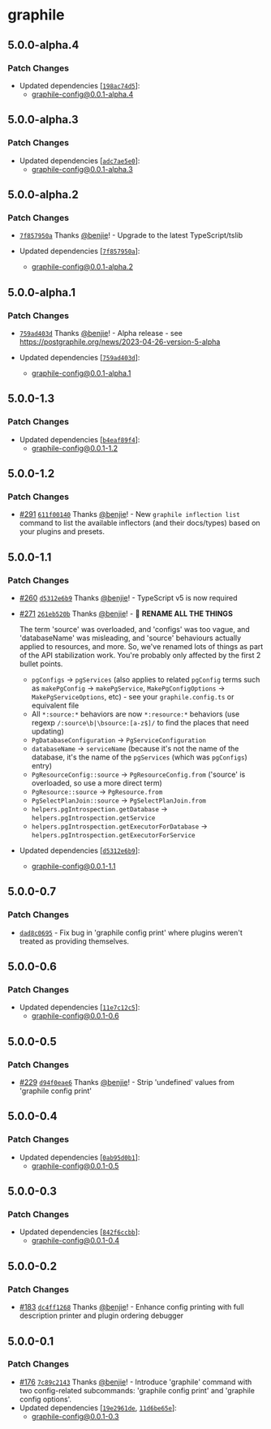 # graphile

## 5.0.0-alpha.4

### Patch Changes

- Updated dependencies
  [[`198ac74d5`](https://github.com/benjie/postgraphile-private/commit/198ac74d52fe1e47d602fe2b7c52f216d5216b25)]:
  - graphile-config@0.0.1-alpha.4

## 5.0.0-alpha.3

### Patch Changes

- Updated dependencies
  [[`adc7ae5e0`](https://github.com/benjie/postgraphile-private/commit/adc7ae5e002961c8b8286500527752f21139ab9e)]:
  - graphile-config@0.0.1-alpha.3

## 5.0.0-alpha.2

### Patch Changes

- [`7f857950a`](https://github.com/benjie/postgraphile-private/commit/7f857950a7e4ec763c936eb6bd1fb77824041d71)
  Thanks [@benjie](https://github.com/benjie)! - Upgrade to the latest
  TypeScript/tslib

- Updated dependencies
  [[`7f857950a`](https://github.com/benjie/postgraphile-private/commit/7f857950a7e4ec763c936eb6bd1fb77824041d71)]:
  - graphile-config@0.0.1-alpha.2

## 5.0.0-alpha.1

### Patch Changes

- [`759ad403d`](https://github.com/benjie/postgraphile-private/commit/759ad403d71363312c5225c165873ae84b8a098c)
  Thanks [@benjie](https://github.com/benjie)! - Alpha release - see
  https://postgraphile.org/news/2023-04-26-version-5-alpha

- Updated dependencies
  [[`759ad403d`](https://github.com/benjie/postgraphile-private/commit/759ad403d71363312c5225c165873ae84b8a098c)]:
  - graphile-config@0.0.1-alpha.1

## 5.0.0-1.3

### Patch Changes

- Updated dependencies
  [[`b4eaf89f4`](https://github.com/benjie/postgraphile-private/commit/b4eaf89f401ca207de08770361d07903f6bb9cb0)]:
  - graphile-config@0.0.1-1.2

## 5.0.0-1.2

### Patch Changes

- [#291](https://github.com/benjie/postgraphile-private/pull/291)
  [`611f00140`](https://github.com/benjie/postgraphile-private/commit/611f00140d7f5b0620e274fc21869ec82055e080)
  Thanks [@benjie](https://github.com/benjie)! - New `graphile inflection list`
  command to list the available inflectors (and their docs/types) based on your
  plugins and presets.

## 5.0.0-1.1

### Patch Changes

- [#260](https://github.com/benjie/postgraphile-private/pull/260)
  [`d5312e6b9`](https://github.com/benjie/postgraphile-private/commit/d5312e6b968fbeb46d074b82a41b4bdbc166598c)
  Thanks [@benjie](https://github.com/benjie)! - TypeScript v5 is now required

- [#271](https://github.com/benjie/postgraphile-private/pull/271)
  [`261eb520b`](https://github.com/benjie/postgraphile-private/commit/261eb520b33fe3673fe3a7712085e50291aed1e5)
  Thanks [@benjie](https://github.com/benjie)! - 🚨 **RENAME ALL THE THINGS**

  The term 'source' was overloaded, and 'configs' was too vague, and
  'databaseName' was misleading, and 'source' behaviours actually applied to
  resources, and more. So, we've renamed lots of things as part of the API
  stabilization work. You're probably only affected by the first 2 bullet
  points.

  - `pgConfigs` -> `pgServices` (also applies to related `pgConfig` terms such
    as `makePgConfig` -> `makePgService`, `MakePgConfigOptions` ->
    `MakePgServiceOptions`, etc) - see your `graphile.config.ts` or equivalent
    file
  - All `*:source:*` behaviors are now `*:resource:*` behaviors (use regexp
    `/:source\b|\bsource:[a-z$]/` to find the places that need updating)
  - `PgDatabaseConfiguration` -> `PgServiceConfiguration`
  - `databaseName` -> `serviceName` (because it's not the name of the database,
    it's the name of the `pgServices` (which was `pgConfigs`) entry)
  - `PgResourceConfig::source` -> `PgResourceConfig.from` ('source' is
    overloaded, so use a more direct term)
  - `PgResource::source` -> `PgResource.from`
  - `PgSelectPlanJoin::source` -> `PgSelectPlanJoin.from`
  - `helpers.pgIntrospection.getDatabase` ->
    `helpers.pgIntrospection.getService`
  - `helpers.pgIntrospection.getExecutorForDatabase` ->
    `helpers.pgIntrospection.getExecutorForService`

- Updated dependencies
  [[`d5312e6b9`](https://github.com/benjie/postgraphile-private/commit/d5312e6b968fbeb46d074b82a41b4bdbc166598c)]:
  - graphile-config@0.0.1-1.1

## 5.0.0-0.7

### Patch Changes

- [`dad8c0695`](undefined) - Fix bug in 'graphile config print' where plugins
  weren't treated as providing themselves.

## 5.0.0-0.6

### Patch Changes

- Updated dependencies
  [[`11e7c12c5`](https://github.com/benjie/postgraphile-private/commit/11e7c12c5a3545ee24b5e39392fbec190aa1cf85)]:
  - graphile-config@0.0.1-0.6

## 5.0.0-0.5

### Patch Changes

- [#229](https://github.com/benjie/postgraphile-private/pull/229)
  [`d94f0eae6`](https://github.com/benjie/postgraphile-private/commit/d94f0eae68013fbf146187d40aaecdacefeea639)
  Thanks [@benjie](https://github.com/benjie)! - Strip 'undefined' values from
  'graphile config print'

## 5.0.0-0.4

### Patch Changes

- Updated dependencies [[`0ab95d0b1`](undefined)]:
  - graphile-config@0.0.1-0.5

## 5.0.0-0.3

### Patch Changes

- Updated dependencies
  [[`842f6ccbb`](https://github.com/benjie/postgraphile-private/commit/842f6ccbb3c9bd0c101c4f4df31c5ed1aea9b2ab)]:
  - graphile-config@0.0.1-0.4

## 5.0.0-0.2

### Patch Changes

- [#183](https://github.com/benjie/postgraphile-private/pull/183)
  [`dc4ff1268`](https://github.com/benjie/postgraphile-private/commit/dc4ff12681eeaef3a493fea5481e31f13c9f1874)
  Thanks [@benjie](https://github.com/benjie)! - Enhance config printing with
  full description printer and plugin ordering debugger

## 5.0.0-0.1

### Patch Changes

- [#176](https://github.com/benjie/postgraphile-private/pull/176)
  [`7c89c2143`](https://github.com/benjie/postgraphile-private/commit/7c89c2143c73408ec63caabd68634f77f2b48511)
  Thanks [@benjie](https://github.com/benjie)! - Introduce 'graphile' command
  with two config-related subcommands: 'graphile config print' and 'graphile
  config options'.
- Updated dependencies
  [[`19e2961de`](https://github.com/benjie/postgraphile-private/commit/19e2961de67dc0b9601799bba256e4c4a23cc0cb),
  [`11d6be65e`](https://github.com/benjie/postgraphile-private/commit/11d6be65e0da489f8ab3e3a8b8db145f8b2147ad)]:
  - graphile-config@0.0.1-0.3

